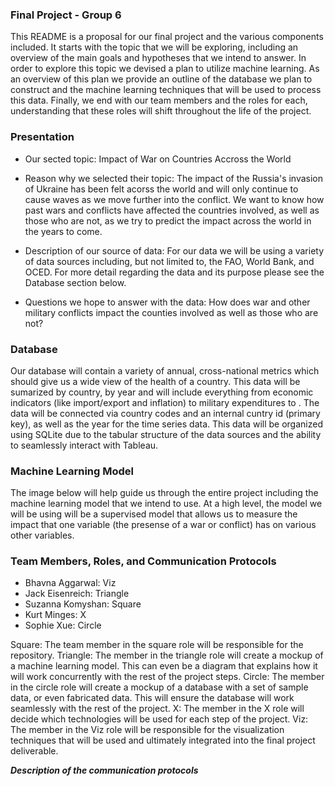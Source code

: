 ### Final Project - Group 6

This README is a proposal for our final project and the various components included. It starts with the topic that we will be exploring, including an overview of the main goals and hypotheses that we intend to answer. In order to explore this topic we devised a plan to utilize machine learning. As an overview of this plan we provide an outline of the database we plan to construct and the machine learning techniques that will be used to process this data. Finally, we end with our team members and the roles for each, understanding that these roles will shift throughout the life of the project.

### Presentation
- Our sected topic: Impact of War on Countries Accross the World

- Reason why we selected their topic: The impact of the Russia's invasion of Ukraine has been felt acorss the world and will only continue to cause waves as we move further into the conflict. We want to know how past wars and conflicts have affected the countries involved, as well as those who are not, as we try to predict the impact across the world in the years to come. 

- Description of our source of data: For our data we will be using a variety of data sources including, but not limited to, the FAO, World Bank, and OCED. For more detail regarding the data and its purpose please see the Database section below.

- Questions we hope to answer with the data: How does war and other military conflicts impact the counties involved as well as those who are not?


### Database

Our database will contain a variety of annual, cross-national metrics which should give us a wide view of the health of a country. This data will be sumarized by country, by year and will include everything from economic indicators (like import/export and inflation) to military expenditures to . The data will be connected via country codes and an internal cuntry id (primary key), as well as the year for the time series data. This data will be organized using SQLite due to the tabular structure of the data sources and the ability to seamlessly interact with Tableau.


### Machine Learning Model

The image below will help guide us through the entire project including the machine learning model that we intend to use. At a high level, the model we will be using will be a supervised model that allows us to measure the impact that one variable (the presense of a war or conflict) has on various other variables. 


### Team Members, Roles, and Communication Protocols

- Bhavna Aggarwal: Viz
- Jack Eisenreich: Triangle
- Suzanna Komyshan: Square
- Kurt Minges: X
- Sophie Xue: Circle

Square: The team member in the square role will be responsible for the repository.
Triangle: The member in the triangle role will create a mockup of a machine learning model. This can even be a diagram that explains how it will work concurrently with the rest of the project steps.
Circle: The member in the circle role will create a mockup of a database with a set of sample data, or even fabricated data. This will ensure the database will work seamlessly with the rest of the project.
X: The member in the X role will decide which technologies will be used for each step of the project.
Viz: The member in the Viz role will be responsible for the visualization techniques that will be used and ultimately integrated into the final project deliverable.

***Description of the communication protocols***